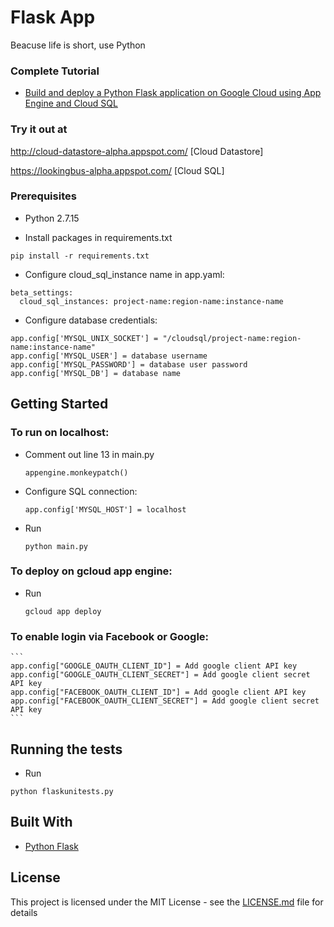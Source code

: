 # Flask App

Beacuse life is short, use Python

### Complete Tutorial
* [Build and deploy a Python Flask application on Google Cloud using App Engine and Cloud SQL](https://medium.com/@zainqasmi/build-and-deploy-a-python-flask-application-on-google-cloud-using-app-engine-and-cloud-sql-a3c5bde5ef4a)

### Try it out at

http://cloud-datastore-alpha.appspot.com/ [Cloud Datastore]

https://lookingbus-alpha.appspot.com/ [Cloud SQL]

### Prerequisites

* Python 2.7.15

* Install packages in requirements.txt
```
pip install -r requirements.txt
```

* Configure cloud_sql_instance name in app.yaml:
```
beta_settings:
  cloud_sql_instances: project-name:region-name:instance-name
```

* Configure database credentials:
```
app.config['MYSQL_UNIX_SOCKET'] = "/cloudsql/project-name:region-name:instance-name"
app.config['MYSQL_USER'] = database username
app.config['MYSQL_PASSWORD'] = database user password
app.config['MYSQL_DB'] = database name
```

## Getting Started

### To run on localhost:
    
* Comment out line 13 in main.py
    ```
    appengine.monkeypatch()
    ```
* Configure SQL connection:
    ```
    app.config['MYSQL_HOST'] = localhost
    ```
* Run
    ```
    python main.py
    ```

### To deploy on gcloud app engine:
* Run
    ```
    gcloud app deploy
    ```
### To enable login via Facebook or Google:

    ```
    app.config["GOOGLE_OAUTH_CLIENT_ID"] = Add google client API key
    app.config["GOOGLE_OAUTH_CLIENT_SECRET"] = Add google client secret API key
    app.config["FACEBOOK_OAUTH_CLIENT_ID"] = Add google client API key
    app.config["FACEBOOK_OAUTH_CLIENT_SECRET"] = Add google client secret API key
    ```

## Running the tests

* Run
```
python flaskunitests.py
```

## Built With

* [Python Flask](http://flask.pocoo.org/)

## License

This project is licensed under the MIT License - see the [LICENSE.md](LICENSE.md) file for details
